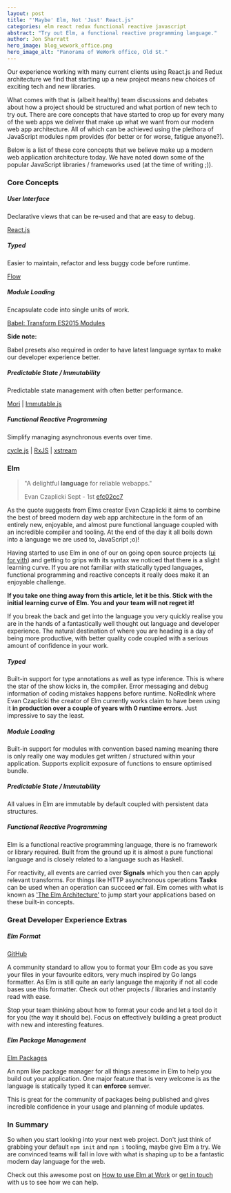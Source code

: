 ```yaml
---
layout: post
title: "'Maybe' Elm, Not 'Just' React.js"
categories: elm react redux functional reactive javascript
abstract: "Try out Elm, a functional reactive programming language."
author: Jon Sharratt
hero_image: blog_wework_office.png
hero_image_alt: "Panorama of WeWork office, Old St."
---
```


Our experience working with many current clients using React.js and Redux architecture we find that starting up a new project means new choices of exciting tech and new libraries.

What comes with that is (albeit healthy) team discussions and debates about how a project should be structured and what portion of new tech to try out.  There are core concepts that have started to crop up for every many of the web apps we deliver that make up what we want from our modern web app architecture.  All of which can be achieved using the plethora of JavaScript modules npm provides (for better or for worse, fatigue anyone?).

Below is a list of these core concepts that we believe make up a modern web application architecture today. We have noted down some of the popular JavaScript libraries / frameworks used (at the time of writing ;)).

### Core Concepts

##### User Interface
Declarative views that can be re-used and that are easy to debug.

[React.js](https://facebook.github.io/react/)

##### Typed
Easier to maintain, refactor and less buggy code before runtime.

[Flow](https://github.com/facebook/flow)

##### Module Loading
Encapsulate code into single units of work.

[Babel: Transform ES2015 Modules](http://babeljs.io/docs/plugins/transform-es2015-modules-commonjs/)

**Side note:**

Babel presets also required in order to have latest language syntax to make our developer experience better.

##### Predictable State / Immutability
Predictable state management with often better performance.

[Mori](https://github.com/swannodette/mori) | 
[Immutable.js](https://github.com/facebook/immutable-js/)

##### Functional Reactive Programming
Simplify managing asynchronous events over time.

[cycle.js](http://staltz.com/xstream/) | 
[RxJS](http://reactivex.io/rxjs/) | 
[xstream](http://staltz.com/xstream/)

### Elm
> "A delightful **language** for reliable webapps."
>
> Evan Czaplicki Sept - 1st [efc02cc7](https://github.com/elm-lang/elm-lang.org/commit/239634b491b07461eb7b90f565ad8034e09cca78#diff-efc02cc79e4da914bfcf4748f4648174R32)

As the quote suggests from Elms creator Evan Czaplicki it aims to combine the best of breed modern day web app architecture in the form of an entirely new, enjoyable, and almost pure functional language coupled with an incredible compiler and tooling.  At the end of the day it all boils down into a language we are used to, JavaScript ;o)!

Having started to use Elm in one of our on going open source projects ([ui for yith](https://github.com/craftship/yith-ui)) and getting to grips with its syntax we noticed that there is a slight learning curve.  If you are not familiar with statically typed languages, functional programming and reactive concepts it really does make it an enjoyable challenge.

**If you take one thing away from this article, let it be this.  Stick with the initial learning curve of Elm.  You and your team will not regret it!**

If you break the back and get into the language you very quickly realise you are in the hands of a fantastically well thought out language and developer experience.  The natural destination of where you are heading is a day of being more productive, with better quality code coupled with a serious amount of confidence in your work.

##### Typed

Built-in support for type annotations as well as type inference.  This is where the star of the show kicks in, the compiler.  Error messaging and debug information of coding mistakes happens before runtime.  NoRedInk where Evan Czaplicki the creator of Elm currently works claim to have been using it **in production over a couple of years with 0 runtime errors**.  Just impressive to say the least.

##### Module Loading

Built-in support for modules with convention based naming meaning there is only really one way modules get written / structured within your application.  Supports explicit exposure of functions to ensure optimised bundle.

##### Predictable State / Immutability

All values in Elm are immutable by default coupled with persistent data structures.

##### Functional Reactive Programming

Elm is a functional reactive programming language, there is no framework or library required.  Built from the ground up it is almost a pure functional language and is closely related to a language such as Haskell.

For reactivity, all events are carried over **Signals** which you then can apply relevant transforms.  For things like HTTP asynchronous operations **Tasks** can be used when an operation can succeed **or** fail.  Elm comes with what is known as ['The Elm Architecture'](https://guide.elm-lang.org/architecture/) to jump start your applications based on these built-in concepts.

### Great Developer Experience Extras

##### Elm Format
[GitHub](https://github.com/avh4/elm-format)

A community standard to allow you to format your Elm code as you save your files in your favourite editors, very much inspired by Go langs formatter.  As Elm is still quite an early language the majority if not all code bases use this formatter.  Check out other projects / libraries and instantly read with ease.

Stop your team thinking about how to format your code and let a tool do it for you (the way it should be).  Focus on effectively building a great product with new and interesting features.

##### Elm Package Management
[Elm Packages](http://package.elm-lang.org/)

An npm like package manager for all things awesome in Elm to help you build out your application.  One major feature that is very welcome is as the language is statically typed it can **enforce** semver.

This is great for the community of packages being published and gives incredible confidence in your usage and planning of module updates.


### In Summary

So when you start looking into your next web project.  Don't just think of grabbing your default `npm init` and `npm i` tooling, maybe give Elm a try.  We are convinced teams will fall in love with what is shaping up to be a fantastic modern day language for the web.

Check out this awesome post on [How to use Elm at Work](http://elm-lang.org/blog/how-to-use-elm-at-work) or [get in touch](hello@craftship.io) with us to see how we can help.
